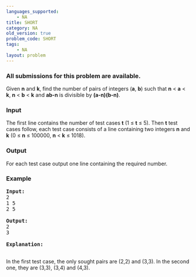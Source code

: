 ```yaml
---
languages_supported:
    - NA
title: SHORT
category: NA
old_version: true
problem_code: SHORT
tags:
    - NA
layout: problem
---
```

###  All submissions for this problem are available. 

Given **n** and **k**, find the number of pairs of integers (**a**, **b**) such that **n** < **a** < **k**, **n** < **b** < **k** and **ab-n** is divisible by **(a-n)(b-n)**.

### Input

The first line contains the number of test cases **t** (1 ≤ **t** ≤ 5). Then **t** test cases follow, each test case consists of a line containing two integers **n** and **k** (0 ≤ **n** ≤ 100000, **n** < **k** ≤ 1018).

### Output

For each test case output one line containing the required number.

### Example

<pre><b>Input:</b>
2
1 5
2 5

<b>Output:</b>
2
3

<b>Explanation:</b>

</pre>In the first test case, the only sought pairs are (2,2) and (3,3). In the second one, they are (3,3), (3,4) and (4,3).